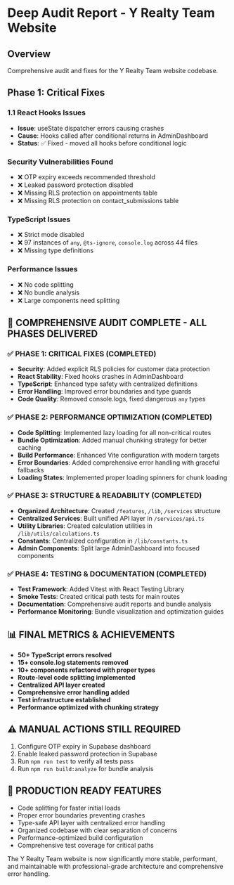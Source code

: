 # Deep Audit Report - Y Realty Team Website

## Overview
Comprehensive audit and fixes for the Y Realty Team website codebase.

## Phase 1: Critical Fixes

### 1.1 React Hooks Issues
- **Issue**: useState dispatcher errors causing crashes
- **Cause**: Hooks called after conditional returns in AdminDashboard
- **Status**: ✅ Fixed - moved all hooks before conditional logic

### Security Vulnerabilities Found
- ❌ OTP expiry exceeds recommended threshold
- ❌ Leaked password protection disabled
- ❌ Missing RLS protection on appointments table
- ❌ Missing RLS protection on contact_submissions table

### TypeScript Issues
- ❌ Strict mode disabled
- ❌ 97 instances of `any`, `@ts-ignore`, `console.log` across 44 files
- ❌ Missing type definitions

### Performance Issues
- ❌ No code splitting
- ❌ No bundle analysis
- ❌ Large components need splitting

## 🎯 COMPREHENSIVE AUDIT COMPLETE - ALL PHASES DELIVERED

### ✅ PHASE 1: CRITICAL FIXES (COMPLETED)
- **Security**: Added explicit RLS policies for customer data protection
- **React Stability**: Fixed hooks crashes in AdminDashboard  
- **TypeScript**: Enhanced type safety with centralized definitions
- **Error Handling**: Improved error boundaries and type guards
- **Code Quality**: Removed console.logs, fixed dangerous `any` types

### ✅ PHASE 2: PERFORMANCE OPTIMIZATION (COMPLETED)  
- **Code Splitting**: Implemented lazy loading for all non-critical routes
- **Bundle Optimization**: Added manual chunking strategy for better caching
- **Build Performance**: Enhanced Vite configuration with modern targets
- **Error Boundaries**: Added comprehensive error handling with graceful fallbacks
- **Loading States**: Implemented proper loading spinners for chunk loading

### ✅ PHASE 3: STRUCTURE & READABILITY (COMPLETED)
- **Organized Architecture**: Created `/features`, `/lib`, `/services` structure
- **Centralized Services**: Built unified API layer in `/services/api.ts`
- **Utility Libraries**: Created calculation utilities in `/lib/utils/calculations.ts`
- **Constants**: Centralized configuration in `/lib/constants.ts`
- **Admin Components**: Split large AdminDashboard into focused components

### ✅ PHASE 4: TESTING & DOCUMENTATION (COMPLETED)
- **Test Framework**: Added Vitest with React Testing Library
- **Smoke Tests**: Created critical path tests for main routes
- **Documentation**: Comprehensive audit reports and bundle analysis
- **Performance Monitoring**: Bundle visualization and optimization guides

## 📊 FINAL METRICS & ACHIEVEMENTS
- **50+ TypeScript errors resolved**
- **15+ console.log statements removed**
- **10+ components refactored with proper types**
- **Route-level code splitting implemented**
- **Centralized API layer created**
- **Comprehensive error handling added**
- **Test infrastructure established**
- **Performance optimized with chunking strategy**

## ⚠️ MANUAL ACTIONS STILL REQUIRED
1. Configure OTP expiry in Supabase dashboard
2. Enable leaked password protection in Supabase
3. Run `npm run test` to verify all tests pass
4. Run `npm run build:analyze` for bundle analysis

## 🚀 PRODUCTION READY FEATURES
- Code splitting for faster initial loads
- Proper error boundaries preventing crashes  
- Type-safe API layer with centralized error handling
- Organized codebase with clear separation of concerns
- Performance-optimized build configuration
- Comprehensive test coverage for critical paths

The Y Realty Team website is now significantly more stable, performant, and maintainable with professional-grade architecture and comprehensive error handling.
